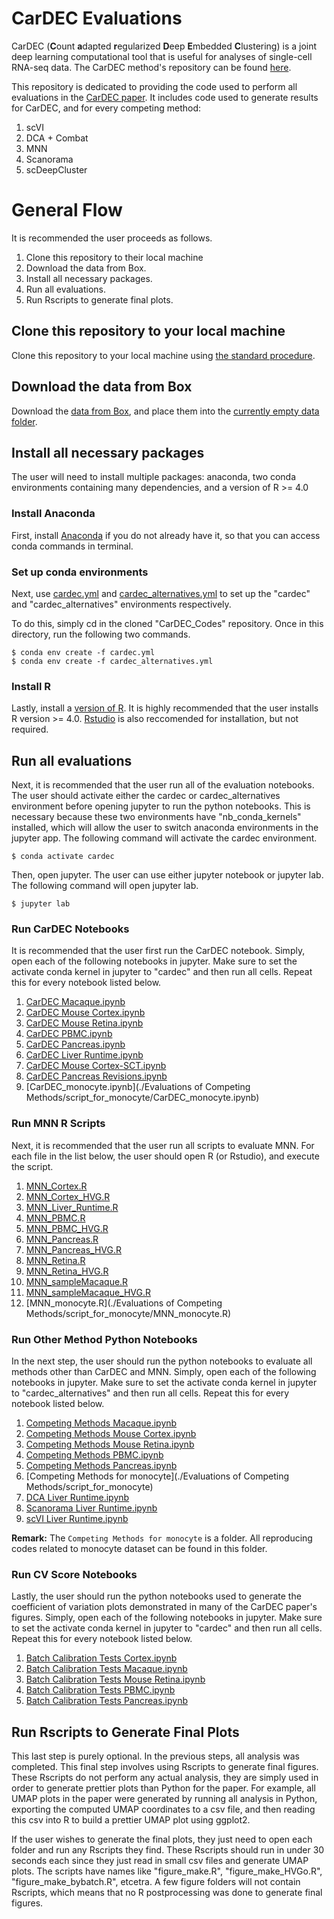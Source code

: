 # CarDEC Evaluations

CarDEC (**C**ount **a**dapted **r**egularized **D**eep **E**mbedded **C**lustering) is a joint deep learning computational tool that is useful for analyses of single-cell RNA-seq data. The CarDEC method's repository can be found [here](https://github.com/jlakkis/CarDEC).

This repository is dedicated to providing the code used to perform all evaluations in the [CarDEC paper](https://www.biorxiv.org/content/10.1101/2020.09.23.310003v1). It includes code used to generate results for CarDEC, and for every competing method:

1. scVI
2. DCA + Combat
3. MNN
4. Scanorama
5. scDeepCluster

# General Flow

It is recommended the user proceeds as follows.

1. Clone this repository to their local machine
2. Download the data from Box.
3. Install all necessary packages.
4. Run all evaluations.
5. Run Rscripts to generate final plots.

## Clone this repository to your local machine

Clone this repository to your local machine using [the standard procedure](https://docs.github.com/en/github/creating-cloning-and-archiving-repositories/cloning-a-repository).

## Download the data from Box

Download the [data from Box](https://upenn.box.com/s/xlwg9e0vtj8a0xq6l87f2knwquclpjaw), and place them into the [currently empty data folder](https://github.com/jlakkis/CarDEC_Codes/tree/main/Data).

## Install all necessary packages

The user will need to install multiple packages: anaconda, two conda environments containing many dependencies, and a version of R >= 4.0

### Install Anaconda

First, install [Anaconda](https://www.anaconda.com/products/individual) if you do not already have it, so that you can access conda commands in terminal.

### Set up conda environments

Next, use [cardec.yml](https://github.com/jlakkis/CarDEC_Codes/blob/main/cardec.yml) and [cardec_alternatives.yml](https://github.com/jlakkis/CarDEC_Codes/blob/main/cardec_alternatives.yml) to set up the "cardec" and "cardec_alternatives" environments respectively.

To do this, simply cd in the cloned "CarDEC_Codes" repository. Once in this directory, run the following two commands.

```
$ conda env create -f cardec.yml
$ conda env create -f cardec_alternatives.yml
```

### Install R

Lastly, install a [version of R](https://www.r-project.org/). It is highly recommended that the user installs R version >= 4.0. [Rstudio](https://rstudio.com/products/rstudio/download/) is also reccomended for installation, but not required.

## Run all evaluations

Next, it is recommended that the user run all of the evaluation notebooks. The user should activate either the cardec or cardec_alternatives environment before opening jupyter to run the python notebooks. This is necessary because these two environments have "nb_conda_kernels" installed, which will allow the user to switch anaconda environments in the jupyter app. The following command will activate the cardec environment.

```
$ conda activate cardec
```

Then, open jupyter. The user can use either jupyter notebook or jupyter lab. The following command will open jupyter lab.

```
$ jupyter lab
```

### Run CarDEC Notebooks

It is recommended that the user first run the CarDEC notebook. Simply, open each of the following notebooks in jupyter. Make sure to set the activate conda kernel in jupyter to "cardec" and then run all cells. Repeat this for every notebook listed below.

1. [CarDEC Macaque.ipynb](https://github.com/jlakkis/CarDEC_Codes/blob/main/Evaluations%20of%20CarDEC/CarDEC%20Macaque.ipynb)
2. [CarDEC Mouse Cortex.ipynb](https://github.com/jlakkis/CarDEC_Codes/blob/main/Evaluations%20of%20CarDEC/CarDEC%20Mouse%20Cortex.ipynb)
3. [CarDEC Mouse Retina.ipynb](https://github.com/jlakkis/CarDEC_Codes/blob/main/Evaluations%20of%20CarDEC/CarDEC%20Mouse%20Retina.ipynb)
4. [CarDEC PBMC.ipynb](https://github.com/jlakkis/CarDEC_Codes/blob/main/Evaluations%20of%20CarDEC/CarDEC%20PBMC.ipynb)
5. [CarDEC Pancreas.ipynb](https://github.com/jlakkis/CarDEC_Codes/blob/main/Evaluations%20of%20CarDEC/CarDEC%20Pancreas.ipynb)
6. [CarDEC Liver Runtime.ipynb](https://github.com/jlakkis/CarDEC_Codes/blob/main/Evaluations%20of%20CarDEC/CarDEC%20Liver%20Runtime.ipynb)
7. [CarDEC Mouse Cortex-SCT.ipynb](https://github.com/jlakkis/CarDEC_Codes/blob/main/Evaluations%20of%20CarDEC/CarDEC%20Mouse%20Cortex-SCT.ipynb)
8. [CarDEC Pancreas Revisions.ipynb](https://github.com/jlakkis/CarDEC_Codes/blob/main/Evaluations%20of%20CarDEC/CarDEC%20Pancreas%20Revisions.ipynb)
9. [CarDEC_monocyte.ipynb](./Evaluations of Competing Methods/script_for_monocyte/CarDEC_monocyte.ipynb)

### Run MNN R Scripts

Next, it is recommended that the user run all scripts to evaluate MNN. For each file in the list below, the user should open R (or Rstudio), and execute the script.

1. [MNN_Cortex.R](https://github.com/jlakkis/CarDEC_Codes/blob/main/Evaluations%20of%20Competing%20Methods/MNN_Cortex.R)
2. [MNN_Cortex_HVG.R](https://github.com/jlakkis/CarDEC_Codes/blob/main/Evaluations%20of%20Competing%20Methods/MNN_Cortex_HVG.R)
3. [MNN_Liver_Runtime.R](https://github.com/jlakkis/CarDEC_Codes/blob/main/Evaluations%20of%20Competing%20Methods/MNN_Liver_Runtime.R)
4. [MNN_PBMC.R](https://github.com/jlakkis/CarDEC_Codes/blob/main/Evaluations%20of%20Competing%20Methods/MNN_PBMC.R)
5. [MNN_PBMC_HVG.R](https://github.com/jlakkis/CarDEC_Codes/blob/main/Evaluations%20of%20Competing%20Methods/MNN_PBMC_HVG.R)
6. [MNN_Pancreas.R](https://github.com/jlakkis/CarDEC_Codes/blob/main/Evaluations%20of%20Competing%20Methods/MNN_Pancreas.R)
7. [MNN_Pancreas_HVG.R](https://github.com/jlakkis/CarDEC_Codes/blob/main/Evaluations%20of%20Competing%20Methods/MNN_Pancreas_HVG.R)
8. [MNN_Retina.R](https://github.com/jlakkis/CarDEC_Codes/blob/main/Evaluations%20of%20Competing%20Methods/MNN_Retina.R)
9. [MNN_Retina_HVG.R](https://github.com/jlakkis/CarDEC_Codes/blob/main/Evaluations%20of%20Competing%20Methods/MNN_Retina_HVG.R)
10. [MNN_sampleMacaque.R](https://github.com/jlakkis/CarDEC_Codes/blob/main/Evaluations%20of%20Competing%20Methods/MNN_sampleMacaque.R)
11. [MNN_sampleMacaque_HVG.R](https://github.com/jlakkis/CarDEC_Codes/blob/main/Evaluations%20of%20Competing%20Methods/MNN_sampleMacaque_HVG.R)
12. [MNN_monocyte.R](./Evaluations of Competing Methods/script_for_monocyte/MNN_monocyte.R)


### Run Other Method Python Notebooks

In the next step, the user should run the python notebooks to evaluate all methods other than CarDEC and MNN. Simply, open each of the following notebooks in jupyter. Make sure to set the activate conda kernel in jupyter to "cardec_alternatives" and then run all cells. Repeat this for every notebook listed below.

1. [Competing Methods Macaque.ipynb](https://github.com/jlakkis/CarDEC_Codes/blob/main/Evaluations%20of%20Competing%20Methods/Competing%20Methods%20Macaque.ipynb)
2. [Competing Methods Mouse Cortex.ipynb](https://github.com/jlakkis/CarDEC_Codes/blob/main/Evaluations%20of%20Competing%20Methods/Competing%20Methods%20Mouse%20Cortex.ipynb)
3. [Competing Methods Mouse Retina.ipynb](https://github.com/jlakkis/CarDEC_Codes/blob/main/Evaluations%20of%20Competing%20Methods/Competing%20Methods%20Mouse%20Retina.ipynb)
4. [Competing Methods PBMC.ipynb](https://github.com/jlakkis/CarDEC_Codes/blob/main/Evaluations%20of%20Competing%20Methods/Competing%20Methods%20PBMC.ipynb)
5. [Competing Methods Pancreas.ipynb](https://github.com/jlakkis/CarDEC_Codes/blob/main/Evaluations%20of%20Competing%20Methods/Competing%20Methods%20Pancreas.ipynb)
6. [Competing Methods for monocyte](./Evaluations of Competing Methods/script_for_monocyte) 
7. [DCA Liver Runtime.ipynb](https://github.com/jlakkis/CarDEC_Codes/blob/main/Evaluations%20of%20Competing%20Methods/DCA%20Liver%20Runtime.ipynb)
8. [Scanorama Liver Runtime.ipynb](https://github.com/jlakkis/CarDEC_Codes/blob/main/Evaluations%20of%20Competing%20Methods/Scanorama%20Liver%20Runtime.ipynb)
8. [scVI Liver Runtime.ipynb](https://github.com/jlakkis/CarDEC_Codes/blob/main/Evaluations%20of%20Competing%20Methods/scVI%20Liver%20Runtime.ipynb)

**Remark:** The `Competing Methods for monocyte` is a folder.  All reproducing codes related to monocyte dataset can be found in this folder. 

### Run CV Score Notebooks

Lastly, the user should run the python notebooks used to generate the coefficient of variation plots demonstrated in many of the CarDEC paper's figures. Simply, open each of the following notebooks in jupyter. Make sure to set the activate conda kernel in jupyter to "cardec" and then run all cells. Repeat this for every notebook listed below.

1. [Batch Calibration Tests Cortex.ipynb](https://github.com/jlakkis/CarDEC_Codes/blob/main/Evaluations%20of%20CarDEC/Batch%20Calibration%20Tests%20Cortex.ipynb)
2. [Batch Calibration Tests Macaque.ipynb](https://github.com/jlakkis/CarDEC_Codes/blob/main/Evaluations%20of%20CarDEC/Batch%20Calibration%20Tests%20Macaque.ipynb)
3. [Batch Calibration Tests Mouse Retina.ipynb](https://github.com/jlakkis/CarDEC_Codes/blob/main/Evaluations%20of%20CarDEC/Batch%20Calibration%20Tests%20Mouse%20Retina.ipynb)
4. [Batch Calibration Tests PBMC.ipynb](https://github.com/jlakkis/CarDEC_Codes/blob/main/Evaluations%20of%20CarDEC/Batch%20Calibration%20Tests%20PBMC.ipynb)
5. [Batch Calibration Tests Pancreas.ipynb](https://github.com/jlakkis/CarDEC_Codes/blob/main/Evaluations%20of%20CarDEC/Batch%20Calibration%20Tests%20Pancreas.ipynb)

## Run Rscripts to Generate Final Plots

This last step is purely optional. In the previous steps, all analysis was completed. This final step involves using Rscripts to generate final figures. These Rscripts do not perform any actual analysis, they are simply used in order to generate prettier plots than Python for the paper. For example, all UMAP plots in the paper were generated by running all analysis in Python, exporting the computed UMAP coordinates to a csv file, and then reading this csv into R to build a prettier UMAP plot using ggplot2.

If the user wishes to generate the final plots, they just need to open each folder and run any Rscripts they find. These Rscripts should run in under 30 seconds each since they just read in small csv files and generate UMAP plots. The scripts have names like "figure_make.R", "figure_make_HVGo.R", "figure_make_bybatch.R", etcetra. A few figure folders will not contain Rscripts, which means that no R postprocessing was done to generate final figures.
